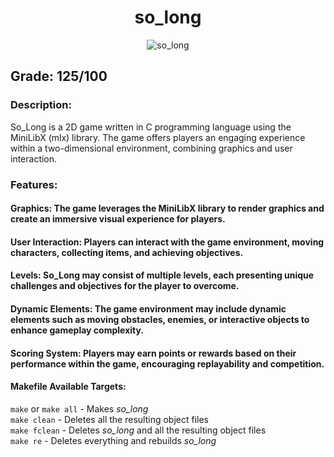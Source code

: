 <h1 align="center" id="title">so_long</h1>

<p align="center"><img src="https://socialify.git.ci/nkarapet42/so_long/image?font=KoHo&logo=https%3A%2F%2Fgithub.com%2Fnkarapet42%2Fso_long%2Fassets%2F157054887%2Fe4c409ae-089a-45b8-b695-40f03c08e661&name=1&owner=1&pattern=Brick%20Wall&theme=Light" alt="so_long" /></p>

## Grade: 125/100

### Description:
So_Long is a 2D game written in C programming language using the MiniLibX (mlx) library. The game offers players an engaging experience within a two-dimensional environment, combining graphics and user interaction.

### Features:

#### <b>Graphics:</b> The game leverages the MiniLibX library to render graphics and create an immersive visual experience for players.</br>
#### <b>User Interaction:</b> Players can interact with the game environment, moving characters, collecting items, and achieving objectives.</br>
#### <b>Levels:</b> So_Long may consist of multiple levels, each presenting unique challenges and objectives for the player to overcome.</br>
#### <b>Dynamic Elements:</b> The game environment may include dynamic elements such as moving obstacles, enemies, or interactive objects to enhance gameplay complexity.</br>
#### <b>Scoring System:</b> Players may earn points or rewards based on their performance within the game, encouraging replayability and competition.</br>

#### Makefile Available Targets:  
`make` or `make all` - Makes _so_long_    
`make clean` - Deletes all the resulting object files  
`make fclean` - Deletes _so_long_ and all the resulting object files  
`make re` - Deletes everything and rebuilds _so_long_
